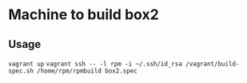 Machine to build box2
========


Usage
-------
`vagrant up`
`vagrant ssh -- -l rpm -i ~/.ssh/id_rsa /vagrant/build-spec.sh /home/rpm/rpmbuild box2.spec`
